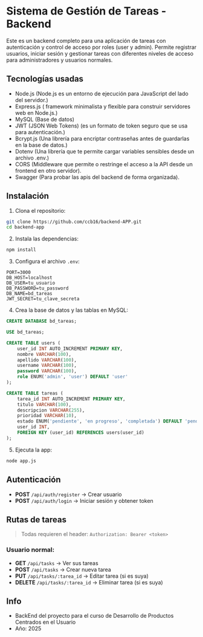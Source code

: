 # Sistema de Gestión de Tareas - Backend

Este es un backend completo para una aplicación de tareas con autenticación y control de acceso por roles (user y admin). Permite registrar usuarios, iniciar sesión y gestionar tareas con diferentes niveles de acceso para administradores y usuarios normales.

## Tecnologías usadas

* Node.js (Node.js es un entorno de ejecución para JavaScript del lado del servidor.)
* Express.js ( framework minimalista y flexible para construir servidores web en Node.js.)
* MySQL (Base de datos)
* JWT (JSON Web Tokens) (es un formato de token seguro que se usa para autenticación.)
* Bcrypt.js (Una librería para encriptar contraseñas antes de guardarlas en la base de datos.)
* Dotenv (Una librería que te permite cargar variables sensibles desde un archivo .env.)
* CORS (Middleware que permite o restringe el acceso a la API desde un frontend en otro servidor).
* Swagger (Para probar las apis del backend de forma organizada).

## Instalación

1. Clona el repositorio:

```bash
git clone https://github.com/ccb16/backend-APP.git
cd backend-app
```

2. Instala las dependencias:

```bash
npm install
```

3. Configura el archivo `.env`:

```env
PORT=3000
DB_HOST=localhost
DB_USER=tu_usuario
DB_PASSWORD=tu_password
DB_NAME=bd_tareas
JWT_SECRET=tu_clave_secreta
```

4. Crea la base de datos y las tablas en MySQL:

```sql
CREATE DATABASE bd_tareas;

USE bd_tareas;

CREATE TABLE users (
    user_id INT AUTO_INCREMENT PRIMARY KEY,
    nombre VARCHAR(100),
    apellido VARCHAR(100),
    username VARCHAR(100),
    password VARCHAR(100),
    role ENUM('admin', 'user') DEFAULT 'user'
);

CREATE TABLE tareas (
    tarea_id INT AUTO_INCREMENT PRIMARY KEY,
    titulo VARCHAR(100),
    descripcion VARCHAR(255),
    prioridad VARCHAR(10),
    estado ENUM('pendiente', 'en progreso', 'completada') DEFAULT 'pendiente',
    user_id INT,
    FOREIGN KEY (user_id) REFERENCES users(user_id)
);
```

5. Ejecuta la app:

```bash
node app.js
```

## Autenticación

* **POST** `/api/auth/register` → Crear usuario
* **POST** `/api/auth/login` → Iniciar sesión y obtener token

## Rutas de tareas

> Todas requieren el header: `Authorization: Bearer <token>`

### Usuario normal:

* **GET** `/api/tasks` → Ver sus tareas
* **POST** `/api/tasks` → Crear nueva tarea
* **PUT** `/api/tasks/:tarea_id` → Editar tarea (si es suya)
* **DELETE** `/api/tasks/:tarea_id` → Eliminar tarea (si es suya)

## Info

- BackEnd del proyecto para el curso de Desarrollo de Productos Centrados en el Usuario
- Año: 2025
